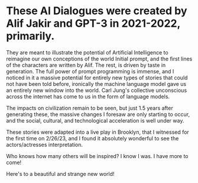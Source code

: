 # These AI Dialogues were created by Alif Jakir and GPT-3 in 2021-2022, primarily.
They are meant to illustrate the potential of Artificial Intelligence to reimagine our own conceptions of the world
Initial prompt, and the first lines of the characters are written by Alif.
The rest, is driven by taste in generation.
The full power of prompt programming is immense, and I noticed in it a massive potential for entirely new types of stories that could not have been told before, ironically the machine language model gave us an entirely new window into the world. Carl Jung's collective unconscious across the internet has come to us in the form of language models.

The impacts on civilization remain to be seen, but just 1.5 years after generating these, the massive changes I foresaw are only starting to occur, and the social, cultural, and technological acceleration is well under way.

These stories were adapted into a live play in Brooklyn, that I witnessed for the first time
on 2/26/23, and I found it absolutely wonderful to see the actors/actresses interpretation.

Who knows how many others will be inspired? I know I was. I have more to come!

Here's to a beautiful and strange new world!

